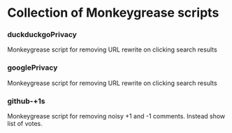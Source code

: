 # Collection of Monkeygrease scripts

### duckduckgoPrivacy
Monkeygrease script for removing URL rewrite on clicking search results

### googlePrivacy
Monkeygrease script for removing URL rewrite on clicking search results

### github-+1s
Monkeygrease script for removing noisy +1 and -1 comments. Instead show list of votes.
